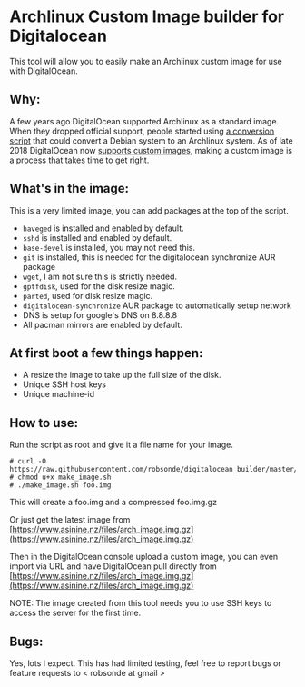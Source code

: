 # Archlinux Custom Image builder for Digitalocean

This tool will allow you to easily make an Archlinux custom image for use with DigitalOcean.

## Why:
A few years ago DigitalOcean supported Archlinux as a standard image.
When they dropped official support, people started using [a conversion script](https://github.com/gh2o/digitalocean-debian-to-arch) that could convert a Debian system to an Archlinux system.
As of late 2018 DigitalOcean now [supports custom images](https://blog.digitalocean.com/custom-images/), making a custom image is a process that takes time to get right.

## What's in the image:
This is a very limited image, you can add packages at the top of the script.
- `haveged` is installed and enabled by default.
- `sshd` is installed and enabled by default.
- `base-devel` is installed, you may not need this.
- `git` is installed, this is needed for the digitalocean synchronize AUR package
- `wget`, I am not sure this is strictly needed.
- `gptfdisk`, used for the disk resize magic.
- `parted`, used for disk resize magic.
- `digitalocean-synchronize` AUR package to automatically setup network
- DNS is setup for google's DNS on 8.8.8.8
- All pacman mirrors are enabled by default.

## At first boot a few things happen:
* A resize the image to take up the full size of the disk.
* Unique SSH host keys
* Unique machine-id

## How to use:
Run the script as root and give it a file name for your image.

```
# curl -O https://raw.githubusercontent.com/robsonde/digitalocean_builder/master/make_image.sh
# chmod u+x make_image.sh
# ./make_image.sh foo.img
```
This will create a foo.img and a compressed foo.img.gz

Or just get the latest image from [https://www.asinine.nz/files/arch_image.img.gz](https://www.asinine.nz/files/arch_image.img.gz)

Then in the DigitalOcean console upload a custom image, you can even import via URL and have DigitalOcean pull directly from [https://www.asinine.nz/files/arch_image.img.gz](https://www.asinine.nz/files/arch_image.img.gz)

NOTE: The image created from this tool needs you to use SSH keys to access the server for the first time.

## Bugs:
Yes, lots I expect.
This has had limited testing, feel free to report bugs or feature requests to < robsonde at gmail >


